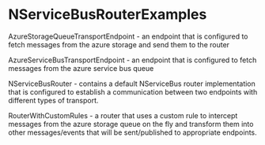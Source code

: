 # NServiceBusRouterExamples
AzureStorageQueueTransportEndpoint - an endpoint that is configured to fetch messages from the azure storage and send them to the router

AzureServiceBusTransportEndpoint - an endpoint that is configured to fetch messages from the azure service bus queue

NServiceBusRouter - contains a default NServiceBus router implementation that is configured to establish a communication between two endpoints with different types of transport.

RouterWithCustomRules - a router that uses a custom rule to intercept messages from the azure storage queue on the fly and transform them into other messages/events that will be sent/published to appropriate endpoints.
